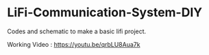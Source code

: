 # LiFi-Communication-System-DIY
 Codes and schematic to make a basic lifi project. 
 
 Working Video : https://youtu.be/qrbLU8Aua7k
